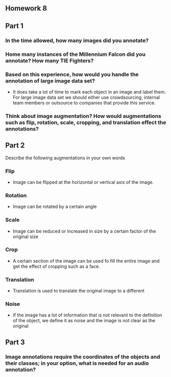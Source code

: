 ## Homework 8

## Part 1
### In the time allowed, how many images did you annotate?

### Home many instances of the Millennium Falcon did you annotate? How many TIE Fighters?

### Based on this experience, how would you handle the annotation of large image data set?
* It does take a lot of time to mark each object in an image and label them. For large image data set we should either use crowdsourcing, internal team members or outsource to companies that provide this service.

### Think about image augmentation? How would augmentations such as flip, rotation, scale, cropping, and translation effect the annotations?

## Part 2
Describe the following augmentations in your own words
### Flip
* Image can be flipped at the horizontal or vertical axis of the image.

### Rotation
* Image can be rotated by a certain angle

### Scale
* Image can be reduced or increased in size by a certain factor of the original size

### Crop
* A certain section of the image can be used fo fill the entire image and get the effect of cropping such as a face.

### Translation
* Translation is used to translate the original image to a different  

### Noise
* If the image has a lot of information that is not relevant to the definition of the object, we define it as noise and the image is not clear as the original

## Part 3
### Image annotations require the coordinates of the objects and their classes; in your option, what is needed for an audio annotation?
